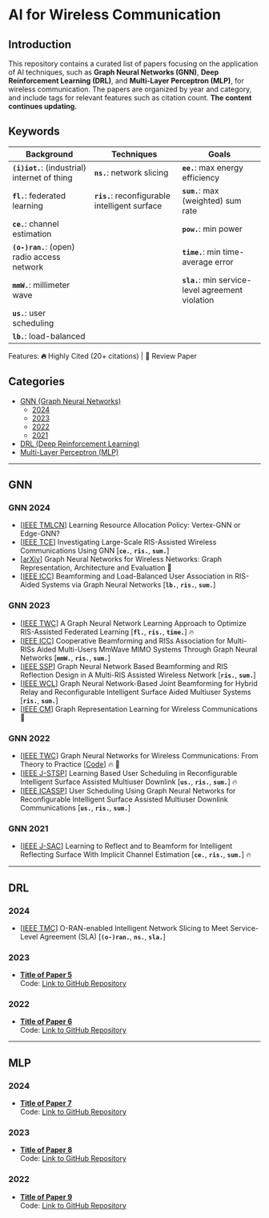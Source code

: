 # AI for Wireless Communication

## Introduction
This repository contains a curated list of papers focusing on the application of AI techniques, such as **Graph Neural Networks (GNN)**, **Deep Reinforcement Learning (DRL)**, and **Multi-Layer Perceptron (MLP)**, for wireless communication. The papers are organized by year and category, and include tags for relevant features such as citation count. **The content continues updating.**

## Keywords

|  Background  |  Techniques  |  Goals  |
|------------- |-------------|-------------|
| **`(i)iot.`**: (industrial) internet of thing | **`ns.`**: network slicing | **`ee.`**: max energy efficiency |
| **`fl.`**: federated learning | **`ris.`**: reconfigurable intelligent surface | **`sum.`**: max (weighted) sum rate |
|**`ce.`**: channel estimation||**`pow.`**: min power|
|**`(o-)ran.`**: (open) radio access network||**`time.`**: min time-average error|
|**`mmW.`**: millimeter wave||**`sla.`**: min service-level agreement violation|
|**`us.`**: user scheduling|||
|**`lb.`**: load-balanced|||

Features: **🔥** Highly Cited (20+ citations) | **📖** Review Paper

## Categories
- [GNN (Graph Neural Networks)](#gnn)
  - [2024](#gnn-2024)
  - [2023](#gnn-2023)
  - [2022](#gnn-2022)
  - [2021](#gnn-2021)
- [DRL (Deep Reinforcement Learning)](#drl)
- [Multi-Layer Perceptron (MLP)](#mlp)

---

## GNN

### GNN 2024
- [[IEEE TMLCN](https://ieeexplore.ieee.org/abstract/document/10401242)] Learning Resource Allocation Policy: Vertex-GNN or Edge-GNN?
- [[IEEE TCE](https://ieeexplore.ieee.org/abstract/document/10384798)] Investigating Large-Scale RIS-Assisted Wireless Communications Using GNN [**`ce.`**, **`ris.`**, **`sum.`**]
- [[arXiv](https://arxiv.org/abs/2404.11858)] Graph Neural Networks for Wireless Networks: Graph Representation, Architecture and Evaluation 📖
- [[IEEE ICC](https://ieeexplore.ieee.org/abstract/document/10622705)] Beamforming and Load-Balanced User Association in RIS-Aided Systems via Graph Neural Networks [**`lb.`**, **`ris.`**, **`sum.`**]
  
### GNN 2023
- [[IEEE TWC](https://ieeexplore.ieee.org/abstract/document/10032291)] A Graph Neural Network Learning Approach to Optimize RIS-Assisted Federated Learning [**`fl.`**, **`ris.`**, **`time.`**] 🔥
- [[IEEE ICC](https://ieeexplore.ieee.org/abstract/document/10278986)] Cooperative Beamforming and RISs Association for Multi-RISs Aided Multi-Users MmWave MIMO Systems Through Graph Neural Networks [**`mmW.`**, **`ris.`**, **`sum.`**]
- [[IEEE SSP](https://ieeexplore.ieee.org/abstract/document/10207958)] Graph Neural Network Based Beamforming and RIS Reflection Design in A Multi-RIS Assisted Wireless Network [**`ris.`**, **`sum.`**]
- [[IEEE WCL](https://ieeexplore.ieee.org/abstract/document/10184122)] Graph Neural Network-Based Joint Beamforming for Hybrid Relay and Reconfigurable Intelligent Surface Aided Multiuser Systems [**`ris.`**, **`sum.`**]
- [[IEEE CM](https://ieeexplore.ieee.org/abstract/document/10103772)] Graph Representation Learning for Wireless Communications 📖

### GNN 2022
- [[IEEE TWC](https://ieeexplore.ieee.org/abstract/document/9944643)] Graph Neural Networks for Wireless Communications: From Theory to Practice [[Code](https://github.com/yshenaw/GNN4Com)] 🔥 📖
- [[IEEE J-STSP](https://ieeexplore.ieee.org/abstract/document/9783100)] Learning Based User Scheduling in Reconfigurable Intelligent Surface Assisted Multiuser Downlink [**`us.`**, **`ris.`**, **`sum.`**] 🔥
- [[IEEE ICASSP](https://ieeexplore.ieee.org/abstract/document/9746441)] User Scheduling Using Graph Neural Networks for Reconfigurable Intelligent Surface Assisted Multiuser Downlink Communications [**`us.`**, **`ris.`**, **`sum.`**]

### GNN 2021
- [[IEEE J-SAC](https://ieeexplore.ieee.org/abstract/document/9427148)] Learning to Reflect and to Beamform for Intelligent Reflecting Surface With Implicit Channel Estimation [**`ce.`**, **`ris.`**, **`sum.`**] 🔥

---

## DRL

### 2024
- [[IEEE TMC](https://ieeexplore.ieee.org/abstract/document/10721269)] O-RAN-enabled Intelligent Network Slicing to Meet Service-Level Agreement (SLA) [**`(o-)ran.`**, **`ns.`**, **`sla.`**] 
  
### 2023
- **[Title of Paper 5](pdfs/drl/2023/Paper5.pdf)**  
  Code: [Link to GitHub Repository](https://github.com/...)
  
### 2022
- **[Title of Paper 6](pdfs/drl/2022/Paper6.pdf)**  
  Code: [Link to GitHub Repository](https://github.com/...)

---

## MLP

### 2024
- **[Title of Paper 7](pdfs/dnn/2024/Paper7.pdf)**  
  Code: [Link to GitHub Repository](https://github.com/...)
  
### 2023
- **[Title of Paper 8](pdfs/dnn/2023/Paper8.pdf)**  
  Code: [Link to GitHub Repository](https://github.com/...)
  
### 2022
- **[Title of Paper 9](pdfs/dnn/2022/Paper9.pdf)**  
  Code: [Link to GitHub Repository](https://github.com/...)
